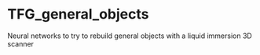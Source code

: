# TFG_general_objects
Neural networks to try to rebuild general objects with a liquid immersion 3D scanner
